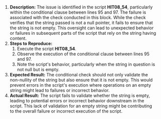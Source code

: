 ﻿1. **Description:** The issue is identified in the script **HIT08\_54**, particularly within the conditional clause between lines 95 and 97. The failure is associated with the check conducted in this block. While the check verifies that the string passed is not a null pointer, it fails to ensure that the string is not empty. This oversight can lead to unexpected behavior or failures in subsequent parts of the script that rely on the string having content.
1. **Steps to Reproduce:**
   1. Execute the script **HIT08\_54**.
   1. Observe the execution of the conditional clause between lines 95 and 97.
   1. Note the script's behavior, particularly when the string in question is not null but is empty.
1. **Expected Result:** The conditional check should not only validate the non-nullity of the string but also ensure that it is not empty. This would prevent errors in the script's execution where operations on an empty string might lead to failures or incorrect behavior.
1. **Actual Result:** The script fails to validate whether the string is empty, leading to potential errors or incorrect behavior downstream in the script. This lack of validation for an empty string might be contributing to the overall failure or incorrect execution of the script.


